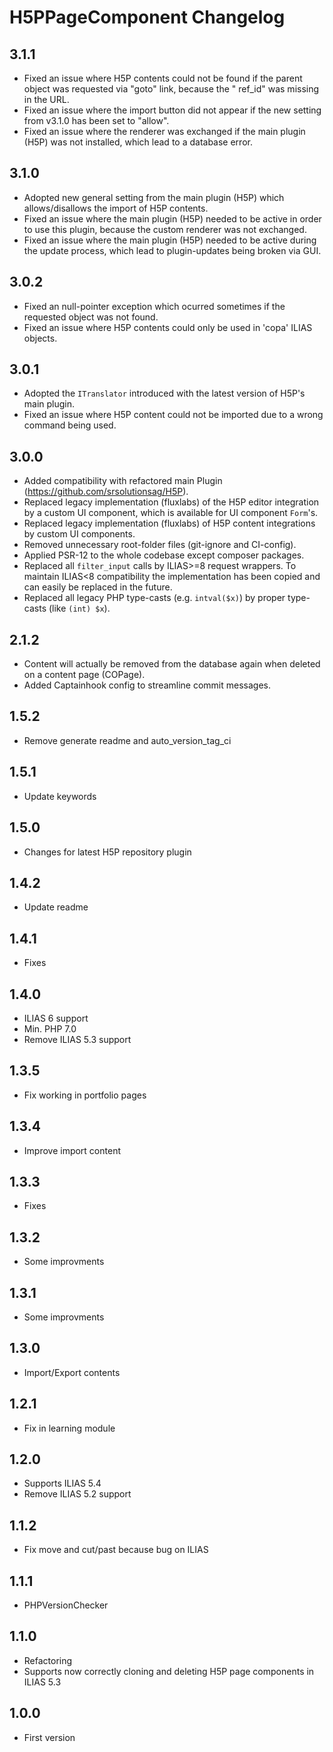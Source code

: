 # H5PPageComponent Changelog

## 3.1.1

- Fixed an issue where H5P contents could not be found if the parent object was requested via "goto" link, because the "
  ref_id" was missing in the URL.
- Fixed an issue where the import button did not appear if the new setting from v3.1.0 has been set to "allow".
- Fixed an issue where the renderer was exchanged if the main plugin (H5P) was not installed, which lead to a database
  error.

## 3.1.0

- Adopted new general setting from the main plugin (H5P) which allows/disallows the import of H5P contents.
- Fixed an issue where the main plugin (H5P) needed to be active in order to use this plugin, because the custom
  renderer was not exchanged.
- Fixed an issue where the main plugin (H5P) needed to be active during the update process, which lead to plugin-updates
  being broken via GUI.

## 3.0.2

- Fixed an null-pointer exception which ocurred sometimes if the requested object was not found.
- Fixed an issue where H5P contents could only be used in 'copa' ILIAS objects.

## 3.0.1

- Adopted the `ITranslator` introduced with the latest version of H5P's main plugin.
- Fixed an issue where H5P content could not be imported due to a wrong command being used.

## 3.0.0

- Added compatibility with refactored main Plugin (https://github.com/srsolutionsag/H5P).
- Replaced legacy implementation (fluxlabs) of the H5P editor integration by a custom UI component, which is available
  for UI component `Form`'s.
- Replaced legacy implementation (fluxlabs) of H5P content integrations by custom UI components.
- Removed unnecessary root-folder files (git-ignore and CI-config).
- Applied PSR-12 to the whole codebase except composer packages.
- Replaced all `filter_input` calls by ILIAS>=8 request wrappers. To maintain ILIAS<8 compatibility the implementation
  has been copied and can easily be replaced in the future.
- Replaced all legacy PHP type-casts (e.g. `intval($x)`) by proper type-casts (like `(int) $x`).

## 2.1.2

- Content will actually be removed from the database again when deleted on a content page (COPage).
- Added Captainhook config to streamline commit messages.

## 1.5.2

- Remove generate readme and auto_version_tag_ci

## 1.5.1

- Update keywords

## 1.5.0

- Changes for latest H5P repository plugin

## 1.4.2

- Update readme

## 1.4.1

- Fixes

## 1.4.0

- ILIAS 6 support
- Min. PHP 7.0
- Remove ILIAS 5.3 support

## 1.3.5

- Fix working in portfolio pages

## 1.3.4

- Improve import content

## 1.3.3

- Fixes

## 1.3.2

- Some improvments

## 1.3.1

- Some improvments

## 1.3.0

- Import/Export contents

## 1.2.1

- Fix in learning module

## 1.2.0

- Supports ILIAS 5.4
- Remove ILIAS 5.2 support

## 1.1.2

- Fix move and cut/past because bug on ILIAS

## 1.1.1

- PHPVersionChecker

## 1.1.0

- Refactoring
- Supports now correctly cloning and deleting H5P page components in ILIAS 5.3

## 1.0.0

- First version
